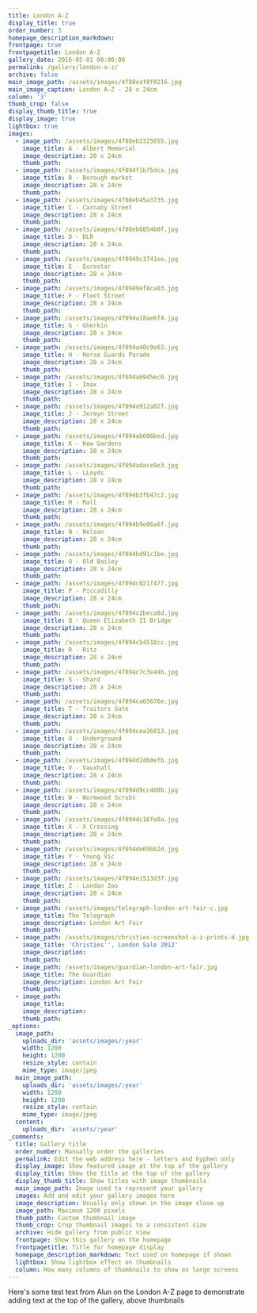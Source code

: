 ```yaml
---
title: London A-Z
display_title: true
order_number: 3
homepage_description_markdown:
frontpage: true
frontpagetitle: London A-Z
gallery_date: 2016-05-01 00:00:00
permalink: /gallery/london-a-z/
archive: false
main_image_path: /assets/images/4f08eaf0f0216.jpg
main_image_caption: London A-Z - 28 x 24cm
column: '3'
thumb_crop: false
display_thumb_title: true
display_image: true
lightbox: true
images:
  - image_path: /assets/images/4f08eb2325655.jpg
    image_title: A - Albert Memorial
    image_description: 28 x 24cm
    thumb_path:
  - image_path: /assets/images/4f094f1b75dca.jpg
    image_title: B - Borough market
    image_description: 28 x 24cm
    thumb_path:
  - image_path: /assets/images/4f08eb45a3735.jpg
    image_title: C - Carnaby Street
    image_description: 28 x 24cm
    thumb_path:
  - image_path: /assets/images/4f08eb6854b0f.jpg
    image_title: D - DLR
    image_description: 28 x 24cm
    thumb_path:
  - image_path: /assets/images/4f0949c3741ee.jpg
    image_title: E - Eurostar
    image_description: 28 x 24cm
    thumb_path:
  - image_path: /assets/images/4f0949ef8ca03.jpg
    image_title: F - Fleet Street
    image_description: 28 x 24cm
    thumb_path:
  - image_path: /assets/images/4f094a18ae6f4.jpg
    image_title: G - Gherkin
    image_description: 28 x 24cm
    thumb_path:
  - image_path: /assets/images/4f094a40c9e63.jpg
    image_title: H - Horse Guards Parade
    image_description: 28 x 24cm
    thumb_path:
  - image_path: /assets/images/4f094a6945ec0.jpg
    image_title: I - Imax
    image_description: 28 x 24cm
    thumb_path:
  - image_path: /assets/images/4f094a912a82f.jpg
    image_title: J - Jermyn Street
    image_description: 28 x 24cm
    thumb_path:
  - image_path: /assets/images/4f094ab606bed.jpg
    image_title: K - Kew Gardens
    image_description: 28 x 24cm
    thumb_path:
  - image_path: /assets/images/4f094adace9e3.jpg
    image_title: L - LLoyds
    image_description: 28 x 24cm
    thumb_path:
  - image_path: /assets/images/4f094b3fb47c2.jpg
    image_title: M - Mall
    image_description: 28 x 24cm
    thumb_path:
  - image_path: /assets/images/4f094b9e06a6f.jpg
    image_title: N - Nelson
    image_description: 28 x 24cm
    thumb_path:
  - image_path: /assets/images/4f094bd91c1be.jpg
    image_title: O - Old Bailey
    image_description: 28 x 24cm
    thumb_path:
  - image_path: /assets/images/4f094c021f477.jpg
    image_title: P - Piccadilly
    image_description: 28 x 24cm
    thumb_path:
  - image_path: /assets/images/4f094c2beca8d.jpg
    image_title: Q - Queen Elizabeth II Bridge
    image_description: 28 x 24cm
    thumb_path:
  - image_path: /assets/images/4f094c54518cc.jpg
    image_title: R - Ritz
    image_description: 28 x 24cm
    thumb_path:
  - image_path: /assets/images/4f094c7c3e44b.jpg
    image_title: S - Shard
    image_description: 28 x 24cm
    thumb_path:
  - image_path: /assets/images/4f094ca65676e.jpg
    image_title: T - Traitors Gate
    image_description: 28 x 24cm
    thumb_path:
  - image_path: /assets/images/4f094cea36813.jpg
    image_title: U - Underground
    image_description: 28 x 24cm
    thumb_path:
  - image_path: /assets/images/4f094d24b0efb.jpg
    image_title: V - Vauxhall
    image_description: 28 x 24cm
    thumb_path:
  - image_path: /assets/images/4f094d9cc488b.jpg
    image_title: W - Wormwood Scrubs
    image_description: 28 x 24cm
    thumb_path:
  - image_path: /assets/images/4f094dc16fe8a.jpg
    image_title: X - X Crossing
    image_description: 28 x 24cm
    thumb_path:
  - image_path: /assets/images/4f094de69bb2d.jpg
    image_title: Y - Young Vic
    image_description: 28 x 24cm
    thumb_path:
  - image_path: /assets/images/4f094e1513d37.jpg
    image_title: Z - London Zoo
    image_description: 28 x 24cm
    thumb_path:
  - image_path: /assets/images/telegraph-london-art-fair-c.jpg
    image_title: The Telegraph
    image_description: London Art Fair
    thumb_path:
  - image_path: /assets/images/christies-screenshot-a-z-prints-d.jpg
    image_title: 'Christies'', London Sale 2012'
    image_description:
    thumb_path:
  - image_path: /assets/images/guardian-london-art-fair.jpg
    image_title: The Guardian
    image_description: London Art Fair
    thumb_path:
  - image_path:
    image_title:
    image_description:
    thumb_path:
_options:
  image_path:
    uploads_dir: 'assets/images/:year'
    width: 1200
    height: 1200
    resize_style: contain
    mime_type: image/jpeg
  main_image_path:
    uploads_dir: 'assets/images/:year'
    width: 1200
    height: 1200
    resize_style: contain
    mime_type: image/jpeg
  content:
    uploads_dir: 'assets/:year'
_comments:
  title: Gallery title
  order_number: Manually order the galleries
  permalink: Edit the web address here - letters and hyphen only
  display_image: Show featured image at the top of the gallery
  display_title: Show the title at the top of the gallery
  display_thumb_title: Show titles with image thumbnails
  main_image_path: Image used to represent your gallery
  images: Add and edit your gallery images here
  image_description: Usually only shown in the image close up
  image_path: Maximum 1200 pixels
  thumb_path: Custom thumbnail image
  thumb_crop: Crop thumbnail images to a consistent size
  archive: Hide gallery from public view
  frontpage: Show this gallery on the homepage
  frontpagetitle: Title for homepage display
  homepage_description_markdown: Text used on homepage if shown
  lightbox: Show lightbox effect on thumbnails
  column: How many columns of thumbnails to show on large screens
---
```


Here's some test text from Alun on the London A-Z page to demonstrate adding text at the top of the gallery, above thumbnails
